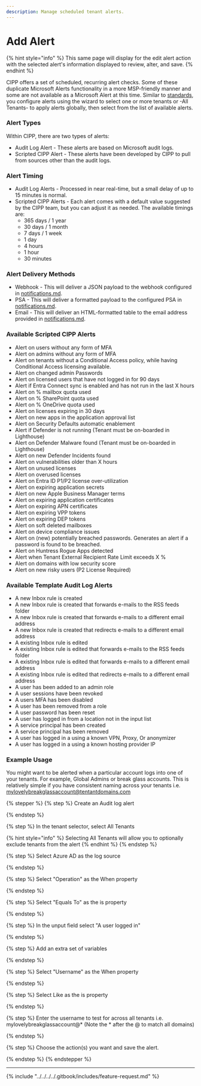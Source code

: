 ```yaml
---
description: Manage scheduled tenant alerts.
---
```


# Add Alert

{% hint style="info" %}
This same page will display for the edit alert action with the selected alert's information displayed to review, alter, and save.
{% endhint %}

CIPP offers a set of scheduled, recurring alert checks. Some of these duplicate Microsoft Alerts functionality in a more MSP-friendly manner and some are not available as a Microsoft Alert at this time. Similar to [standards](../../standards/ "mention"), you configure alerts using the wizard to select one or more tenants or -All Tenants- to apply alerts globally, then select from the list of available alerts.

### Alert Types

Within CIPP, there are two types of alerts:

* Audit Log Alert - These alerts are based on Microsoft audit logs.&#x20;
* Scripted CIPP Alert - These alerts have been developed by CIPP to pull from sources other than the audit logs.

### Alert Timing

* Audit Log Alerts - Processed in near real-time, but a small delay of up to 15 minutes is normal.
* Scripted CIPP Alerts - Each alert comes with a default value suggested by the CIPP team, but you can adjust it as needed. The available timings are:
  * 365 days / 1 year
  * 30 days / 1 month
  * 7 days / 1 week
  * 1 day
  * 4 hours
  * 1 hour
  * 30 minutes

### Alert Delivery Methods

* Webhook - This will deliver a JSON payload to the webhook configured in [notifications.md](../../../cipp/settings/notifications.md "mention").
* PSA - This will deliver a formatted payload to the configured PSA in [notifications.md](../../../cipp/settings/notifications.md "mention").
* Email - This will deliver an HTML-formatted table to the email address provided in [notifications.md](../../../cipp/settings/notifications.md "mention").&#x20;

### Available Scripted CIPP Alerts

* Alert on users without any form of MFA
* Alert on admins without any form of MFA
* Alert on tenants without a Conditional Access policy, while having Conditional Access licensing available.
* Alert on changed admin Passwords
* Alert on licensed users that have not logged in for 90 days
* Alert if Entra Connect sync is enabled and has not run in the last X hours
* Alert on % mailbox quota used
* Alert on % SharePoint quota used
* Alert on % OneDrive quota used
* Alert on licenses expiring in 30 days
* Alert on new apps in the application approval list
* Alert on Security Defaults automatic enablement
* Alert if Defender is not running (Tenant must be on-boarded in Lighthouse)
* Alert on Defender Malware found (Tenant must be on-boarded in Lighthouse)
* Alert on new Defender Incidents found
* Alert on vulnerabilities older than X hours
* Alert on unused licenses
* Alert on overused licenses
* Alert on Entra ID P1/P2 license over-utilization
* Alert on expiring application secrets
* Alert on new Apple Business Manager terms
* Alert on expiring application certificates
* Alert on expiring APN certificates
* Alert on expiring VPP tokens
* Alert on expiring DEP tokens
* Alert on soft deleted mailboxes
* Alert on device compliance issues
* Alert on (new) potentially breached passwords. Generates an alert if a password is found to be breached.
* Alert on Huntress Rogue Apps detected
* Alert when Tenant External Recipient Rate Limit exceeds X %
* Alert on domains with low security score
* Alert on new risky users (P2 License Required)

### Available Template Audit Log Alerts

* A new Inbox rule is created
* A new Inbox rule is created that forwards e-mails to the RSS feeds folder
* A new Inbox rule is created that forwards e-mails to a different email address
* A new Inbox rule is created that redirects e-mails to a different email address
* A existing Inbox rule is edited
* A existing Inbox rule is edited that forwards e-mails to the RSS feeds folder
* A existing Inbox rule is edited that forwards e-mails to a different email address
* A existing Inbox rule is edited that redirects e-mails to a different email address
* A user has been added to an admin role
* A user sessions have been revoked
* A users MFA has been disabled
* A user has been removed from a role
* A user password has been reset
* A user has logged in from a location not in the input list
* A service principal has been created
* A service principal has been removed
* A user has logged in a using a known VPN, Proxy, Or anonymizer
* A user has logged in a using a known hosting provider IP

### Example Usage

You might want to be alerted when a particular account logs into one of your tenants. For example, Global Admins or break glass accounts. This is relatively simple if you have consistent naming across your tenants i.e. mylovelybreakglassaccount@tentantdomains.com

{% stepper %}
{% step %}
Create an Audit log alert


{% endstep %}

{% step %}
In the tenant selector, select All Tenants

{% hint style="info" %}
Selecting All Tenants will allow you to optionally exclude tenants from the alert
{% endhint %}
{% endstep %}

{% step %}
Select Azure AD as the log source


{% endstep %}

{% step %}
Select "Operation" as the When property


{% endstep %}

{% step %}
Select "Equals To" as the is property


{% endstep %}

{% step %}
In the unput field select "A user logged in"


{% endstep %}

{% step %}
Add an extra set of variables


{% endstep %}

{% step %}
Select "Username" as the When property


{% endstep %}

{% step %}
Select Like as the is property


{% endstep %}

{% step %}
Enter the username to test for across all tenants i.e. mylovelybreakglassaccount@\* (Note the \* after the @ to match all domains)


{% endstep %}

{% step %}
Choose the action(s) you want and save the alert.


{% endstep %}
{% endstepper %}

***

{% include "../../../../.gitbook/includes/feature-request.md" %}
